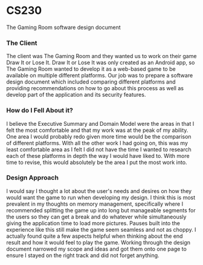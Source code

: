 # CS230
The Gaming Room software design document

### The Client
The client was The Gaming Room and they wanted us to work on their game Draw It or Lose It. Draw It or Lose It was only created as an Android app, so The Gaming Room wanted to develop it as a web-based game to be available on multiple different platforms. Our job was to prepare a software design document which included comparing different platforms and providing recommendations on how to go about this process as well as develop part of the application and its security features.

### How do I Fell About it?
I believe the Executive Summary and Domain Model were the areas in that I felt the most comfortable and that my work was at the peak of my ability. One area I would probably redo given more time would be the comparison of different platforms. With all the other work I had going on, this was my least comfortable area as I felt I did not have the time I wanted to research each of these platforms in depth the way I would have liked to. With more time to revise, this would absolutely be the area I put the most work into.

### Design Approach
I would say I thought a lot about the user's needs and desires on how they would want the game to run when developing my design. I think this is most prevalent in my thoughts on memory management, specifically where I recommended splitting the game up into long but manageable segments for the users so they can get a break and do whatever while simultaneously giving the application time to load more pictures. Pauses built into the experience like this still make the game seem seamless and not as choppy. I actually found quite a few aspects helpful when thinking about the end result and how it would feel to play the game. Working through the design document narrowed my scope and ideas and got them onto one page to ensure I stayed on the right track and did not forget anything.
